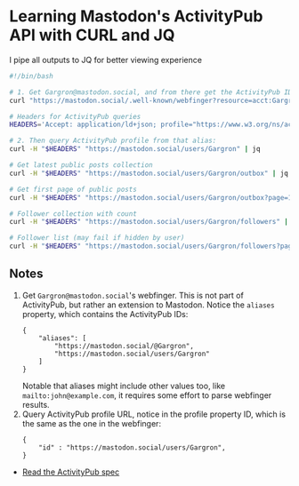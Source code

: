 # Learning Mastodon's ActivityPub API with CURL and JQ

I pipe all outputs to JQ for better viewing experience

```bash
#!/bin/bash

# 1. Get Gargron@mastodon.social, and from there get the ActivityPub IDs
curl "https://mastodon.social/.well-known/webfinger?resource=acct:Gargron@mastodon.social" | jq

# Headers for ActivityPub queries
HEADERS='Accept: application/ld+json; profile="https://www.w3.org/ns/activitystreams"'

# 2. Then query ActivityPub profile from that alias:
curl -H "$HEADERS" "https://mastodon.social/users/Gargron" | jq

# Get latest public posts collection
curl -H "$HEADERS" "https://mastodon.social/users/Gargron/outbox" | jq

# Get first page of public posts
curl -H "$HEADERS" "https://mastodon.social/users/Gargron/outbox?page=1" | jq

# Follower collection with count
curl -H "$HEADERS" "https://mastodon.social/users/Gargron/followers" | jq

# Follower list (may fail if hidden by user)
curl -H "$HEADERS" "https://mastodon.social/users/Gargron/followers?page=1" | jq
```

## Notes

1. Get `Gargron@mastodon.social`'s webfinger. This is not part of ActivityPub, but rather an extension to Mastodon. Notice the `aliases` property, which contains the ActivityPub IDs:
    ```
    {
        "aliases": [
            "https://mastodon.social/@Gargron",
            "https://mastodon.social/users/Gargron"
        ]
    }
    ```
    Notable that aliases might include other values too, like `mailto:john@example.com`, it requires some effort to parse webfinger results.
2. Query ActivityPub profile URL, notice in the profile property ID, which is the same as the one in the webfinger:
    ```
    {
        "id" : "https://mastodon.social/users/Gargron",
    }
    ```

-   [Read the ActivityPub spec](https://www.w3.org/TR/activitypub/)
